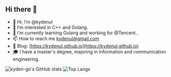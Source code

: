 ## Hi there 👋

- 👋 Hi, I’m @kydenul
- 👀 I’m interested in C++ and Golang.
- 🌱 I’m currently learning Golang and working for @Tencent..
- 📫 How to reach me kydenul@gmail.com
- 📝 Blog: [https://kydenul.github.io](https://kydenul.github.io)
- 🎓 I have a master's degree, majoring in information and communication engineering.

![kyden-go's GitHub stats](https://github-readme-stats.vercel.app/api?username=kydenul&count_private=true&theme=dark)
![Top Langs](https://github-readme-stats.vercel.app/api/top-langs?username=kydenul&layout=compact&count_private=true&theme=dark)
